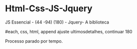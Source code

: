 # Html-Css-JS-Jquery
JS Essencial - (44 -94) (180) - Jquery- A biblioteca

#each, css, html, append
ajuste ultimosdetalhes, continuar 180

Processo parado por tempo.
